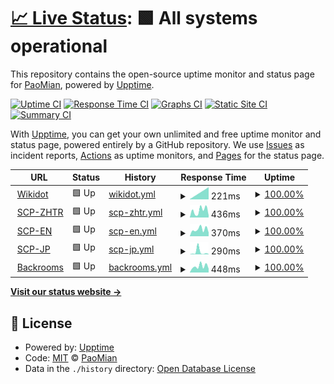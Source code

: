 # [📈 Live Status](https://PaoMian0806.github.io/Pao-Upptime-Test): <!--live status--> **🟩 All systems operational**

This repository contains the open-source uptime monitor and status page for [PaoMian](https://PaoMian0806.github.io/Pao-Upptime-Test), powered by [Upptime](https://github.com/upptime/upptime).

[![Uptime CI](https://github.com/PaoMian0806/Pao-Upptime-Test/workflows/Uptime%20CI/badge.svg)](https://github.com/PaoMian0806/Pao-Upptime-Test/actions?query=workflow%3A%22Uptime+CI%22)
[![Response Time CI](https://github.com/PaoMian0806/Pao-Upptime-Test/workflows/Response%20Time%20CI/badge.svg)](https://github.com/PaoMian0806/Pao-Upptime-Test/actions?query=workflow%3A%22Response+Time+CI%22)
[![Graphs CI](https://github.com/PaoMian0806/Pao-Upptime-Test/workflows/Graphs%20CI/badge.svg)](https://github.com/PaoMian0806/Pao-Upptime-Test/actions?query=workflow%3A%22Graphs+CI%22)
[![Static Site CI](https://github.com/PaoMian0806/Pao-Upptime-Test/workflows/Static%20Site%20CI/badge.svg)](https://github.com/PaoMian0806/Pao-Upptime-Test/actions?query=workflow%3A%22Static+Site+CI%22)
[![Summary CI](https://github.com/PaoMian0806/Pao-Upptime-Test/workflows/Summary%20CI/badge.svg)](https://github.com/PaoMian0806/Pao-Upptime-Test/actions?query=workflow%3A%22Summary+CI%22)

With [Upptime](https://upptime.js.org), you can get your own unlimited and free uptime monitor and status page, powered entirely by a GitHub repository. We use [Issues](https://github.com/PaoMian0806/Pao-Upptime-Test/issues) as incident reports, [Actions](https://github.com/PaoMian0806/Pao-Upptime-Test/actions) as uptime monitors, and [Pages](https://PaoMian0806.github.io/Pao-Upptime-Test) for the status page.

<!--start: status pages-->
<!-- This summary is generated by Upptime (https://github.com/upptime/upptime) -->
<!-- Do not edit this manually, your changes will be overwritten -->
<!-- prettier-ignore -->
| URL | Status | History | Response Time | Uptime |
| --- | ------ | ------- | ------------- | ------ |
| <img alt="" src="https://icons.duckduckgo.com/ip3/www.wikidot.com.ico" height="13"> [Wikidot](https://www.wikidot.com) | 🟩 Up | [wikidot.yml](https://github.com/PaoMian0806/Pao-Upptime-Test/commits/HEAD/history/wikidot.yml) | <details><summary><img alt="Response time graph" src="./graphs/wikidot/response-time-week.png" height="20"> 221ms</summary><br><a href="https://PaoMian0806.github.io/Pao-Upptime-Test/history/wikidot"><img alt="Response time 221" src="https://img.shields.io/endpoint?url=https%3A%2F%2Fraw.githubusercontent.com%2FPaoMian0806%2FPao-Upptime-Test%2FHEAD%2Fapi%2Fwikidot%2Fresponse-time.json"></a><br><a href="https://PaoMian0806.github.io/Pao-Upptime-Test/history/wikidot"><img alt="24-hour response time 221" src="https://img.shields.io/endpoint?url=https%3A%2F%2Fraw.githubusercontent.com%2FPaoMian0806%2FPao-Upptime-Test%2FHEAD%2Fapi%2Fwikidot%2Fresponse-time-day.json"></a><br><a href="https://PaoMian0806.github.io/Pao-Upptime-Test/history/wikidot"><img alt="7-day response time 221" src="https://img.shields.io/endpoint?url=https%3A%2F%2Fraw.githubusercontent.com%2FPaoMian0806%2FPao-Upptime-Test%2FHEAD%2Fapi%2Fwikidot%2Fresponse-time-week.json"></a><br><a href="https://PaoMian0806.github.io/Pao-Upptime-Test/history/wikidot"><img alt="30-day response time 221" src="https://img.shields.io/endpoint?url=https%3A%2F%2Fraw.githubusercontent.com%2FPaoMian0806%2FPao-Upptime-Test%2FHEAD%2Fapi%2Fwikidot%2Fresponse-time-month.json"></a><br><a href="https://PaoMian0806.github.io/Pao-Upptime-Test/history/wikidot"><img alt="1-year response time 221" src="https://img.shields.io/endpoint?url=https%3A%2F%2Fraw.githubusercontent.com%2FPaoMian0806%2FPao-Upptime-Test%2FHEAD%2Fapi%2Fwikidot%2Fresponse-time-year.json"></a></details> | <details><summary><a href="https://PaoMian0806.github.io/Pao-Upptime-Test/history/wikidot">100.00%</a></summary><a href="https://PaoMian0806.github.io/Pao-Upptime-Test/history/wikidot"><img alt="All-time uptime 100.00%" src="https://img.shields.io/endpoint?url=https%3A%2F%2Fraw.githubusercontent.com%2FPaoMian0806%2FPao-Upptime-Test%2FHEAD%2Fapi%2Fwikidot%2Fuptime.json"></a><br><a href="https://PaoMian0806.github.io/Pao-Upptime-Test/history/wikidot"><img alt="24-hour uptime 100.00%" src="https://img.shields.io/endpoint?url=https%3A%2F%2Fraw.githubusercontent.com%2FPaoMian0806%2FPao-Upptime-Test%2FHEAD%2Fapi%2Fwikidot%2Fuptime-day.json"></a><br><a href="https://PaoMian0806.github.io/Pao-Upptime-Test/history/wikidot"><img alt="7-day uptime 100.00%" src="https://img.shields.io/endpoint?url=https%3A%2F%2Fraw.githubusercontent.com%2FPaoMian0806%2FPao-Upptime-Test%2FHEAD%2Fapi%2Fwikidot%2Fuptime-week.json"></a><br><a href="https://PaoMian0806.github.io/Pao-Upptime-Test/history/wikidot"><img alt="30-day uptime 100.00%" src="https://img.shields.io/endpoint?url=https%3A%2F%2Fraw.githubusercontent.com%2FPaoMian0806%2FPao-Upptime-Test%2FHEAD%2Fapi%2Fwikidot%2Fuptime-month.json"></a><br><a href="https://PaoMian0806.github.io/Pao-Upptime-Test/history/wikidot"><img alt="1-year uptime 100.00%" src="https://img.shields.io/endpoint?url=https%3A%2F%2Fraw.githubusercontent.com%2FPaoMian0806%2FPao-Upptime-Test%2FHEAD%2Fapi%2Fwikidot%2Fuptime-year.json"></a></details>
| <img alt="" src="https://icons.duckduckgo.com/ip3/scp-zh-tr.wikidot.com.ico" height="13"> [SCP-ZHTR](http://scp-zh-tr.wikidot.com) | 🟩 Up | [scp-zhtr.yml](https://github.com/PaoMian0806/Pao-Upptime-Test/commits/HEAD/history/scp-zhtr.yml) | <details><summary><img alt="Response time graph" src="./graphs/scp-zhtr/response-time-week.png" height="20"> 436ms</summary><br><a href="https://PaoMian0806.github.io/Pao-Upptime-Test/history/scp-zhtr"><img alt="Response time 436" src="https://img.shields.io/endpoint?url=https%3A%2F%2Fraw.githubusercontent.com%2FPaoMian0806%2FPao-Upptime-Test%2FHEAD%2Fapi%2Fscp-zhtr%2Fresponse-time.json"></a><br><a href="https://PaoMian0806.github.io/Pao-Upptime-Test/history/scp-zhtr"><img alt="24-hour response time 436" src="https://img.shields.io/endpoint?url=https%3A%2F%2Fraw.githubusercontent.com%2FPaoMian0806%2FPao-Upptime-Test%2FHEAD%2Fapi%2Fscp-zhtr%2Fresponse-time-day.json"></a><br><a href="https://PaoMian0806.github.io/Pao-Upptime-Test/history/scp-zhtr"><img alt="7-day response time 436" src="https://img.shields.io/endpoint?url=https%3A%2F%2Fraw.githubusercontent.com%2FPaoMian0806%2FPao-Upptime-Test%2FHEAD%2Fapi%2Fscp-zhtr%2Fresponse-time-week.json"></a><br><a href="https://PaoMian0806.github.io/Pao-Upptime-Test/history/scp-zhtr"><img alt="30-day response time 436" src="https://img.shields.io/endpoint?url=https%3A%2F%2Fraw.githubusercontent.com%2FPaoMian0806%2FPao-Upptime-Test%2FHEAD%2Fapi%2Fscp-zhtr%2Fresponse-time-month.json"></a><br><a href="https://PaoMian0806.github.io/Pao-Upptime-Test/history/scp-zhtr"><img alt="1-year response time 436" src="https://img.shields.io/endpoint?url=https%3A%2F%2Fraw.githubusercontent.com%2FPaoMian0806%2FPao-Upptime-Test%2FHEAD%2Fapi%2Fscp-zhtr%2Fresponse-time-year.json"></a></details> | <details><summary><a href="https://PaoMian0806.github.io/Pao-Upptime-Test/history/scp-zhtr">100.00%</a></summary><a href="https://PaoMian0806.github.io/Pao-Upptime-Test/history/scp-zhtr"><img alt="All-time uptime 100.00%" src="https://img.shields.io/endpoint?url=https%3A%2F%2Fraw.githubusercontent.com%2FPaoMian0806%2FPao-Upptime-Test%2FHEAD%2Fapi%2Fscp-zhtr%2Fuptime.json"></a><br><a href="https://PaoMian0806.github.io/Pao-Upptime-Test/history/scp-zhtr"><img alt="24-hour uptime 100.00%" src="https://img.shields.io/endpoint?url=https%3A%2F%2Fraw.githubusercontent.com%2FPaoMian0806%2FPao-Upptime-Test%2FHEAD%2Fapi%2Fscp-zhtr%2Fuptime-day.json"></a><br><a href="https://PaoMian0806.github.io/Pao-Upptime-Test/history/scp-zhtr"><img alt="7-day uptime 100.00%" src="https://img.shields.io/endpoint?url=https%3A%2F%2Fraw.githubusercontent.com%2FPaoMian0806%2FPao-Upptime-Test%2FHEAD%2Fapi%2Fscp-zhtr%2Fuptime-week.json"></a><br><a href="https://PaoMian0806.github.io/Pao-Upptime-Test/history/scp-zhtr"><img alt="30-day uptime 100.00%" src="https://img.shields.io/endpoint?url=https%3A%2F%2Fraw.githubusercontent.com%2FPaoMian0806%2FPao-Upptime-Test%2FHEAD%2Fapi%2Fscp-zhtr%2Fuptime-month.json"></a><br><a href="https://PaoMian0806.github.io/Pao-Upptime-Test/history/scp-zhtr"><img alt="1-year uptime 100.00%" src="https://img.shields.io/endpoint?url=https%3A%2F%2Fraw.githubusercontent.com%2FPaoMian0806%2FPao-Upptime-Test%2FHEAD%2Fapi%2Fscp-zhtr%2Fuptime-year.json"></a></details>
| <img alt="" src="https://icons.duckduckgo.com/ip3/scp-wiki.wikidot.com.ico" height="13"> [SCP-EN](https://scp-wiki.wikidot.com) | 🟩 Up | [scp-en.yml](https://github.com/PaoMian0806/Pao-Upptime-Test/commits/HEAD/history/scp-en.yml) | <details><summary><img alt="Response time graph" src="./graphs/scp-en/response-time-week.png" height="20"> 370ms</summary><br><a href="https://PaoMian0806.github.io/Pao-Upptime-Test/history/scp-en"><img alt="Response time 370" src="https://img.shields.io/endpoint?url=https%3A%2F%2Fraw.githubusercontent.com%2FPaoMian0806%2FPao-Upptime-Test%2FHEAD%2Fapi%2Fscp-en%2Fresponse-time.json"></a><br><a href="https://PaoMian0806.github.io/Pao-Upptime-Test/history/scp-en"><img alt="24-hour response time 370" src="https://img.shields.io/endpoint?url=https%3A%2F%2Fraw.githubusercontent.com%2FPaoMian0806%2FPao-Upptime-Test%2FHEAD%2Fapi%2Fscp-en%2Fresponse-time-day.json"></a><br><a href="https://PaoMian0806.github.io/Pao-Upptime-Test/history/scp-en"><img alt="7-day response time 370" src="https://img.shields.io/endpoint?url=https%3A%2F%2Fraw.githubusercontent.com%2FPaoMian0806%2FPao-Upptime-Test%2FHEAD%2Fapi%2Fscp-en%2Fresponse-time-week.json"></a><br><a href="https://PaoMian0806.github.io/Pao-Upptime-Test/history/scp-en"><img alt="30-day response time 370" src="https://img.shields.io/endpoint?url=https%3A%2F%2Fraw.githubusercontent.com%2FPaoMian0806%2FPao-Upptime-Test%2FHEAD%2Fapi%2Fscp-en%2Fresponse-time-month.json"></a><br><a href="https://PaoMian0806.github.io/Pao-Upptime-Test/history/scp-en"><img alt="1-year response time 370" src="https://img.shields.io/endpoint?url=https%3A%2F%2Fraw.githubusercontent.com%2FPaoMian0806%2FPao-Upptime-Test%2FHEAD%2Fapi%2Fscp-en%2Fresponse-time-year.json"></a></details> | <details><summary><a href="https://PaoMian0806.github.io/Pao-Upptime-Test/history/scp-en">100.00%</a></summary><a href="https://PaoMian0806.github.io/Pao-Upptime-Test/history/scp-en"><img alt="All-time uptime 100.00%" src="https://img.shields.io/endpoint?url=https%3A%2F%2Fraw.githubusercontent.com%2FPaoMian0806%2FPao-Upptime-Test%2FHEAD%2Fapi%2Fscp-en%2Fuptime.json"></a><br><a href="https://PaoMian0806.github.io/Pao-Upptime-Test/history/scp-en"><img alt="24-hour uptime 100.00%" src="https://img.shields.io/endpoint?url=https%3A%2F%2Fraw.githubusercontent.com%2FPaoMian0806%2FPao-Upptime-Test%2FHEAD%2Fapi%2Fscp-en%2Fuptime-day.json"></a><br><a href="https://PaoMian0806.github.io/Pao-Upptime-Test/history/scp-en"><img alt="7-day uptime 100.00%" src="https://img.shields.io/endpoint?url=https%3A%2F%2Fraw.githubusercontent.com%2FPaoMian0806%2FPao-Upptime-Test%2FHEAD%2Fapi%2Fscp-en%2Fuptime-week.json"></a><br><a href="https://PaoMian0806.github.io/Pao-Upptime-Test/history/scp-en"><img alt="30-day uptime 100.00%" src="https://img.shields.io/endpoint?url=https%3A%2F%2Fraw.githubusercontent.com%2FPaoMian0806%2FPao-Upptime-Test%2FHEAD%2Fapi%2Fscp-en%2Fuptime-month.json"></a><br><a href="https://PaoMian0806.github.io/Pao-Upptime-Test/history/scp-en"><img alt="1-year uptime 100.00%" src="https://img.shields.io/endpoint?url=https%3A%2F%2Fraw.githubusercontent.com%2FPaoMian0806%2FPao-Upptime-Test%2FHEAD%2Fapi%2Fscp-en%2Fuptime-year.json"></a></details>
| <img alt="" src="https://icons.duckduckgo.com/ip3/scp-jp.wikidot.com.ico" height="13"> [SCP-JP](http://scp-jp.wikidot.com) | 🟩 Up | [scp-jp.yml](https://github.com/PaoMian0806/Pao-Upptime-Test/commits/HEAD/history/scp-jp.yml) | <details><summary><img alt="Response time graph" src="./graphs/scp-jp/response-time-week.png" height="20"> 290ms</summary><br><a href="https://PaoMian0806.github.io/Pao-Upptime-Test/history/scp-jp"><img alt="Response time 290" src="https://img.shields.io/endpoint?url=https%3A%2F%2Fraw.githubusercontent.com%2FPaoMian0806%2FPao-Upptime-Test%2FHEAD%2Fapi%2Fscp-jp%2Fresponse-time.json"></a><br><a href="https://PaoMian0806.github.io/Pao-Upptime-Test/history/scp-jp"><img alt="24-hour response time 290" src="https://img.shields.io/endpoint?url=https%3A%2F%2Fraw.githubusercontent.com%2FPaoMian0806%2FPao-Upptime-Test%2FHEAD%2Fapi%2Fscp-jp%2Fresponse-time-day.json"></a><br><a href="https://PaoMian0806.github.io/Pao-Upptime-Test/history/scp-jp"><img alt="7-day response time 290" src="https://img.shields.io/endpoint?url=https%3A%2F%2Fraw.githubusercontent.com%2FPaoMian0806%2FPao-Upptime-Test%2FHEAD%2Fapi%2Fscp-jp%2Fresponse-time-week.json"></a><br><a href="https://PaoMian0806.github.io/Pao-Upptime-Test/history/scp-jp"><img alt="30-day response time 290" src="https://img.shields.io/endpoint?url=https%3A%2F%2Fraw.githubusercontent.com%2FPaoMian0806%2FPao-Upptime-Test%2FHEAD%2Fapi%2Fscp-jp%2Fresponse-time-month.json"></a><br><a href="https://PaoMian0806.github.io/Pao-Upptime-Test/history/scp-jp"><img alt="1-year response time 290" src="https://img.shields.io/endpoint?url=https%3A%2F%2Fraw.githubusercontent.com%2FPaoMian0806%2FPao-Upptime-Test%2FHEAD%2Fapi%2Fscp-jp%2Fresponse-time-year.json"></a></details> | <details><summary><a href="https://PaoMian0806.github.io/Pao-Upptime-Test/history/scp-jp">100.00%</a></summary><a href="https://PaoMian0806.github.io/Pao-Upptime-Test/history/scp-jp"><img alt="All-time uptime 100.00%" src="https://img.shields.io/endpoint?url=https%3A%2F%2Fraw.githubusercontent.com%2FPaoMian0806%2FPao-Upptime-Test%2FHEAD%2Fapi%2Fscp-jp%2Fuptime.json"></a><br><a href="https://PaoMian0806.github.io/Pao-Upptime-Test/history/scp-jp"><img alt="24-hour uptime 100.00%" src="https://img.shields.io/endpoint?url=https%3A%2F%2Fraw.githubusercontent.com%2FPaoMian0806%2FPao-Upptime-Test%2FHEAD%2Fapi%2Fscp-jp%2Fuptime-day.json"></a><br><a href="https://PaoMian0806.github.io/Pao-Upptime-Test/history/scp-jp"><img alt="7-day uptime 100.00%" src="https://img.shields.io/endpoint?url=https%3A%2F%2Fraw.githubusercontent.com%2FPaoMian0806%2FPao-Upptime-Test%2FHEAD%2Fapi%2Fscp-jp%2Fuptime-week.json"></a><br><a href="https://PaoMian0806.github.io/Pao-Upptime-Test/history/scp-jp"><img alt="30-day uptime 100.00%" src="https://img.shields.io/endpoint?url=https%3A%2F%2Fraw.githubusercontent.com%2FPaoMian0806%2FPao-Upptime-Test%2FHEAD%2Fapi%2Fscp-jp%2Fuptime-month.json"></a><br><a href="https://PaoMian0806.github.io/Pao-Upptime-Test/history/scp-jp"><img alt="1-year uptime 100.00%" src="https://img.shields.io/endpoint?url=https%3A%2F%2Fraw.githubusercontent.com%2FPaoMian0806%2FPao-Upptime-Test%2FHEAD%2Fapi%2Fscp-jp%2Fuptime-year.json"></a></details>
| <img alt="" src="https://icons.duckduckgo.com/ip3/backrooms-wiki.wikidot.com.ico" height="13"> [Backrooms](http://backrooms-wiki.wikidot.com) | 🟩 Up | [backrooms.yml](https://github.com/PaoMian0806/Pao-Upptime-Test/commits/HEAD/history/backrooms.yml) | <details><summary><img alt="Response time graph" src="./graphs/backrooms/response-time-week.png" height="20"> 448ms</summary><br><a href="https://PaoMian0806.github.io/Pao-Upptime-Test/history/backrooms"><img alt="Response time 448" src="https://img.shields.io/endpoint?url=https%3A%2F%2Fraw.githubusercontent.com%2FPaoMian0806%2FPao-Upptime-Test%2FHEAD%2Fapi%2Fbackrooms%2Fresponse-time.json"></a><br><a href="https://PaoMian0806.github.io/Pao-Upptime-Test/history/backrooms"><img alt="24-hour response time 448" src="https://img.shields.io/endpoint?url=https%3A%2F%2Fraw.githubusercontent.com%2FPaoMian0806%2FPao-Upptime-Test%2FHEAD%2Fapi%2Fbackrooms%2Fresponse-time-day.json"></a><br><a href="https://PaoMian0806.github.io/Pao-Upptime-Test/history/backrooms"><img alt="7-day response time 448" src="https://img.shields.io/endpoint?url=https%3A%2F%2Fraw.githubusercontent.com%2FPaoMian0806%2FPao-Upptime-Test%2FHEAD%2Fapi%2Fbackrooms%2Fresponse-time-week.json"></a><br><a href="https://PaoMian0806.github.io/Pao-Upptime-Test/history/backrooms"><img alt="30-day response time 448" src="https://img.shields.io/endpoint?url=https%3A%2F%2Fraw.githubusercontent.com%2FPaoMian0806%2FPao-Upptime-Test%2FHEAD%2Fapi%2Fbackrooms%2Fresponse-time-month.json"></a><br><a href="https://PaoMian0806.github.io/Pao-Upptime-Test/history/backrooms"><img alt="1-year response time 448" src="https://img.shields.io/endpoint?url=https%3A%2F%2Fraw.githubusercontent.com%2FPaoMian0806%2FPao-Upptime-Test%2FHEAD%2Fapi%2Fbackrooms%2Fresponse-time-year.json"></a></details> | <details><summary><a href="https://PaoMian0806.github.io/Pao-Upptime-Test/history/backrooms">100.00%</a></summary><a href="https://PaoMian0806.github.io/Pao-Upptime-Test/history/backrooms"><img alt="All-time uptime 100.00%" src="https://img.shields.io/endpoint?url=https%3A%2F%2Fraw.githubusercontent.com%2FPaoMian0806%2FPao-Upptime-Test%2FHEAD%2Fapi%2Fbackrooms%2Fuptime.json"></a><br><a href="https://PaoMian0806.github.io/Pao-Upptime-Test/history/backrooms"><img alt="24-hour uptime 100.00%" src="https://img.shields.io/endpoint?url=https%3A%2F%2Fraw.githubusercontent.com%2FPaoMian0806%2FPao-Upptime-Test%2FHEAD%2Fapi%2Fbackrooms%2Fuptime-day.json"></a><br><a href="https://PaoMian0806.github.io/Pao-Upptime-Test/history/backrooms"><img alt="7-day uptime 100.00%" src="https://img.shields.io/endpoint?url=https%3A%2F%2Fraw.githubusercontent.com%2FPaoMian0806%2FPao-Upptime-Test%2FHEAD%2Fapi%2Fbackrooms%2Fuptime-week.json"></a><br><a href="https://PaoMian0806.github.io/Pao-Upptime-Test/history/backrooms"><img alt="30-day uptime 100.00%" src="https://img.shields.io/endpoint?url=https%3A%2F%2Fraw.githubusercontent.com%2FPaoMian0806%2FPao-Upptime-Test%2FHEAD%2Fapi%2Fbackrooms%2Fuptime-month.json"></a><br><a href="https://PaoMian0806.github.io/Pao-Upptime-Test/history/backrooms"><img alt="1-year uptime 100.00%" src="https://img.shields.io/endpoint?url=https%3A%2F%2Fraw.githubusercontent.com%2FPaoMian0806%2FPao-Upptime-Test%2FHEAD%2Fapi%2Fbackrooms%2Fuptime-year.json"></a></details>

<!--end: status pages-->

[**Visit our status website →**](https://PaoMian0806.github.io/Pao-Upptime-Test)

## 📄 License

- Powered by: [Upptime](https://github.com/upptime/upptime)
- Code: [MIT](./LICENSE) © [PaoMian](https://PaoMian0806.github.io/Pao-Upptime-Test)
- Data in the `./history` directory: [Open Database License](https://opendatacommons.org/licenses/odbl/1-0/)
